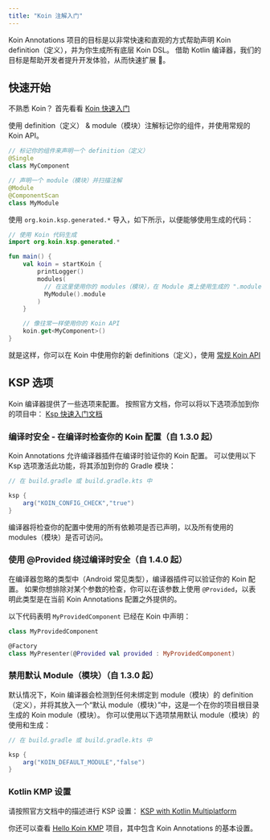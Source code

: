 ```yaml
---
title: "Koin 注解入门"
---
```

Koin Annotations 项目的目标是以非常快速和直观的方式帮助声明 Koin definition（定义），并为你生成所有底层 Koin DSL。 借助 Kotlin 编译器，我们的目标是帮助开发者提升开发体验，从而快速扩展 🚀。

## 快速开始

不熟悉 Koin？ 首先看看 [Koin 快速入门](https://insert-koin.io/docs/quickstart/kotlin)

使用 definition（定义） & module（模块）注解标记你的组件，并使用常规的 Koin API。

```kotlin
// 标记你的组件来声明一个 definition（定义）
@Single
class MyComponent
```

```kotlin
// 声明一个 module（模块）并扫描注解
@Module
@ComponentScan
class MyModule
```

使用 `org.koin.ksp.generated.*` 导入，如下所示，以便能够使用生成的代码：

```kotlin
// 使用 Koin 代码生成
import org.koin.ksp.generated.*

fun main() {
    val koin = startKoin {
        printLogger()
        modules(
          // 在这里使用你的 modules（模块），在 Module 类上使用生成的 ".module" 扩展
          MyModule().module
        )
    }

    // 像往常一样使用你的 Koin API
    koin.get<MyComponent>()
}
```

就是这样，你可以在 Koin 中使用你的新 definitions（定义），使用 [常规 Koin API](https://insert-koin.io/docs/reference/introduction)

## KSP 选项

Koin 编译器提供了一些选项来配置。 按照官方文档，你可以将以下选项添加到你的项目中： [Ksp 快速入门文档](https://kotlinlang.org/docs/ksp-quickstart.html)

### 编译时安全 - 在编译时检查你的 Koin 配置（自 1.3.0 起）

Koin Annotations 允许编译器插件在编译时验证你的 Koin 配置。 可以使用以下 Ksp 选项激活此功能，将其添加到你的 Gradle 模块：

```groovy
// 在 build.gradle 或 build.gradle.kts 中

ksp {
    arg("KOIN_CONFIG_CHECK","true")
}
```

编译器将检查你的配置中使用的所有依赖项是否已声明，以及所有使用的 modules（模块）是否可访问。

### 使用 @Provided 绕过编译时安全（自 1.4.0 起）

在编译器忽略的类型中（Android 常见类型），编译器插件可以验证你的 Koin 配置。 如果你想排除对某个参数的检查，你可以在该参数上使用 `@Provided`，以表明此类型是在当前 Koin Annotations 配置之外提供的。

以下代码表明 `MyProvidedComponent` 已经在 Koin 中声明：

```kotlin
class MyProvidedComponent

@Factory
class MyPresenter(@Provided val provided : MyProvidedComponent)
```

### 禁用默认 Module（模块）（自 1.3.0 起）

默认情况下，Koin 编译器会检测到任何未绑定到 module（模块）的 definition（定义），并将其放入一个“默认 module（模块）”中，这是一个在你的项目根目录生成的 Koin module（模块）。 你可以使用以下选项禁用默认 module（模块）的使用和生成：

```groovy
// 在 build.gradle 或 build.gradle.kts 中

ksp {
    arg("KOIN_DEFAULT_MODULE","false")
}
```

### Kotlin KMP 设置

请按照官方文档中的描述进行 KSP 设置： [KSP with Kotlin Multiplatform](https://kotlinlang.org/docs/ksp-multiplatform.html)

你还可以查看 [Hello Koin KMP](https://github.com/InsertKoinIO/hello-kmp/tree/annotations) 项目，其中包含 Koin Annotations 的基本设置。